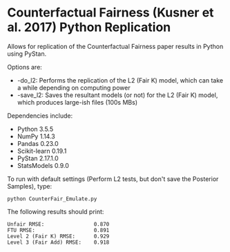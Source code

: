 # Counterfactual Fairness (Kusner et al. 2017) Python Replication

Allows for replication of the Counterfactual Fairness paper results in Python using PyStan.

Options are:
* -do_l2: Performs the replication of the L2 (Fair K) model, which can take a while depending on computing power
* -save_l2: Saves the resultant models (or not) for the L2 (Fair K) model, which produces large-ish files (100s MBs)

Dependencies include:
* Python 3.5.5
* NumPy 1.14.3
* Pandas 0.23.0
* Scikit-learn 0.19.1
* PyStan 2.17.1.0
* StatsModels 0.9.0

To run with default settings (Perform L2 tests, but don't save the Posterior Samples), type:
```
python CounterFair_Emulate.py
```

The following results should print:
```
Unfair RMSE:                0.870
FTU RMSE:                   0.891
Level 2 (Fair K) RMSE:      0.929
Level 3 (Fair Add) RMSE:    0.918
```